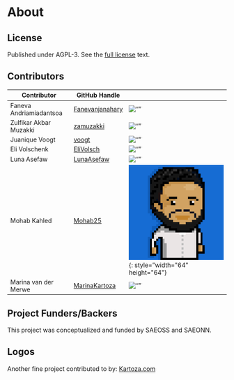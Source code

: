 
# About

## License

Published under AGPL-3. See the [full license](license.md) text.
<!--
## Contributors
 have a look at this section and renew it
| Contributor | GitHub Handle | |
| ----------- | ------------- |-|
| Jan Burdziej | [janbur](https://github.com/janbur) | <img src="https://github.com/janbur.png" alt= “” width="64" height="64"> |
| Irwan Fathurrahman | [meomancer](https://github.com/meomancer) |  <img src="https://github.com/meomancer.png" alt= “” width="64" height="64"> |
| Tim Sutton | [timlinux](https://github.com/timlinux) | <img src="https://github.com/timlinux.png" alt= “” width="64" height="64"> |
| Dimas Ciptura | [dimasciput](https://github.com/dimasciput) | <img src="https://github.com/dimasciput.png" alt= “” width="64" height="64"> |
| Ben Norrito | [BenNorrito](https://github.com/BenNorrito) | <img src="https://github.com/BenNorrito.png" alt= “” width="64" height="64"> |
| Amy Burness | [amyburness](https://github.com/amyburness) | <img src="https://github.com/amyburness.png" alt= “” width="64" height="64"> |
| Lorenzo Libertini | [llibertini](https://github.com/llibertini) | <img src="https://github.com/llibertini.png" alt= “” width="64" height="64"> |
| Zulfikar Akbar Muzakki | [zamuzakki](https://github.com/zamuzakki) | <img src="https://github.com/zamuzakki.png" alt= “” width="64" height="64"> |
| Tharanath | [tharanathkartoza](https://github.com/tharanathkartoza) | <img src="https://github.com/tharanathkartoza.png" alt= “” width="64" height="64"> |
 -->
## Contributors

| Contributor                 | GitHub Handle                                        |                                                                                   |
| --------------------------- | ---------------------------------------------------- | --------------------------------------------------------------------------------- |
| Faneva Andriamiadantsoa     | [Fanevanjanahary](https://github.com/Fanevanjanahary)| <img src="https://github.com/Fanevanjanahary.png" alt= “” width="64" height="64"> |
| Zulfikar Akbar Muzakki      | [zamuzakki](https://github.com/zamuzakki)            | <img src="https://github.com/zamuzakki.png" alt= “” width="64" height="64">       |
| Juanique Voogt              | [voogt](https://github.com/voogt)                    | <img src="https://github.com/voogt.png" alt= “” width="64" height="64">           |
| Eli Volschenk               | [EliVolsch](https://github.com/EliVolsch)            | <img src="https://github.com/EliVolsch.png" alt= “” width="64" height="64">       |
| Luna Asefaw                 | [LunaAsefaw](https://github.com/HGhere)              | <img src="https://github.com/LunaAsefaw.png" alt= “” width="64" height="64">      |
| Mohab Kahled                | [Mohab25](https://github.com/Mohab25)                | ![Mohab25](img/mohab.png){: style=”width="64" height="64"}                       |
| Marina van der Merwe        | [MarinaKartoza](https://github.com/voogt)            | <img src="https://github.com/MarinaKartoza.png" alt= “” width="64" height="64">   |

## Project Funders/Backers
This project was conceptualized and funded by SAEOSS and SAEONN.

## Logos
Another fine project contributed to by: [Kartoza.com](https://kartoza.com)


<!-- add logos here -->
